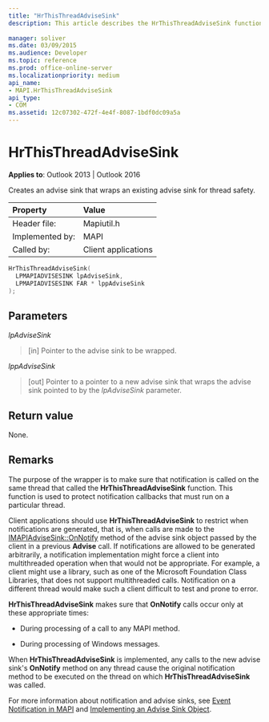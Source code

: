```yaml
---
title: "HrThisThreadAdviseSink"
description: This article describes the HrThisThreadAdviseSink function and provides syntax, parameters, and return value.
 
manager: soliver
ms.date: 03/09/2015
ms.audience: Developer
ms.topic: reference
ms.prod: office-online-server
ms.localizationpriority: medium
api_name:
- MAPI.HrThisThreadAdviseSink
api_type:
- COM
ms.assetid: 12c07302-472f-4e4f-8087-1bdf0dc09a5a
---
```


# HrThisThreadAdviseSink

  
  
**Applies to**: Outlook 2013 | Outlook 2016 
  
Creates an advise sink that wraps an existing advise sink for thread safety. 
  
|Property |Value |
|:-----|:-----|
|Header file:  <br/> |Mapiutil.h  <br/> |
|Implemented by:  <br/> |MAPI  <br/> |
|Called by:  <br/> |Client applications  <br/> |
   
```cpp
HrThisThreadAdviseSink(
  LPMAPIADVISESINK lpAdviseSink,
  LPMAPIADVISESINK FAR * lppAdviseSink
);
```

## Parameters

 _lpAdviseSink_
  
> [in] Pointer to the advise sink to be wrapped. 
    
 _lppAdviseSink_
  
> [out] Pointer to a pointer to a new advise sink that wraps the advise sink pointed to by the  _lpAdviseSink_ parameter. 
    
## Return value

None.
  
## Remarks

The purpose of the wrapper is to make sure that notification is called on the same thread that called the **HrThisThreadAdviseSink** function. This function is used to protect notification callbacks that must run on a particular thread. 
  
Client applications should use **HrThisThreadAdviseSink** to restrict when notifications are generated, that is, when calls are made to the [IMAPIAdviseSink::OnNotify](imapiadvisesink-onnotify.md) method of the advise sink object passed by the client in a previous **Advise** call. If notifications are allowed to be generated arbitrarily, a notification implementation might force a client into multithreaded operation when that would not be appropriate. For example, a client might use a library, such as one of the Microsoft Foundation Class Libraries, that does not support multithreaded calls. Notification on a different thread would make such a client difficult to test and prone to error. 
  
 **HrThisThreadAdviseSink** makes sure that **OnNotify** calls occur only at these appropriate times: 
  
- During processing of a call to any MAPI method. 
    
- During processing of Windows messages. 
    
When **HrThisThreadAdviseSink** is implemented, any calls to the new advise sink's **OnNotify** method on any thread cause the original notification method to be executed on the thread on which **HrThisThreadAdviseSink** was called. 
  
For more information about notification and advise sinks, see [Event Notification in MAPI](event-notification-in-mapi.md) and [Implementing an Advise Sink Object](implementing-an-advise-sink-object.md). 
  

